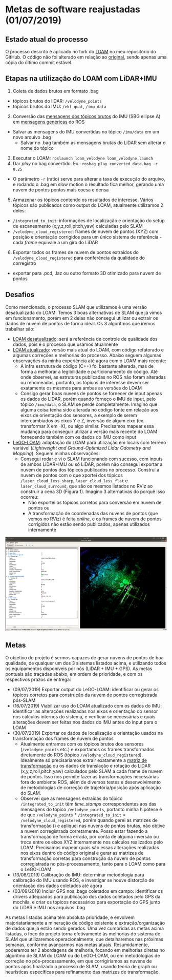 # Metas de software reajustadas (01/07/2019)

## Estado atual do processo

O processo descrito é aplicado no fork do [LOAM](https://github.com/tiagodc/loam_velodyne) no meu repositório do GitHub. O código não foi alterado em relação ao [original](https://github.com/laboshinl/loam_velodyne), sendo apenas uma cópia do último commit estável.

## Etapas na utilização do LOAM com LiDAR+IMU
1. Coleta de dados brutos em formato .bag
  - tópicos brutos do liDAR: `/velodyne_points`
  - tópicos brutos do IMU: `/ekf_quat`, `/imu_data`
2. Conversão das [mensagens dos tópicos brutos](https://wiki.ros.org/sbg_driver) do IMU (SBG ellipse A) em [mensagens genéricas](https://docs.ros.org/api/sensor_msgs/html/msg/Imu.html) do ROS
- Salvar as mensagens do IMU convertidas no tópico `/imu/data` em um novo arquivo .bag
  - Salvar no .bag também as mensagens brutas do LiDAR sem alterar o nome do tópico
3. Executar o LOAM: `roslaunch loam_velodyne loam_velodyne.launch`
4. Dar *play* no bag convertido. Ex.: `rosbag play converted_data.bag -r 0.25`
  - O parâmetro `-r` (ratio) serve para alterar a taxa de execução do arquivo, e rodando o .bag em slow motion o resultado fica melhor, gerando uma nuvem de pontos pontos mais coesa e densa
5. Armazenar os tópicos contendo os resultados de interesse. Vários tópicos são publicados como output do LOAM, atualmente utilizamos 2 deles:
  - `/integrated_to_init`: informações de localização e orientação do setup de escaneamento (x,y,z,roll,pitch,yaw) calculadas pelo SLAM
  - `/velodyne_cloud_registered`: frames de nuvem de pontos (XYZ) com posição e orientação corrigidos para um único sistema de referência - cada *frame* equivale a um giro do LiDAR
6. Exportar todos os frames de nuvem de pontos extraídos do `/velodyne_cloud_registered` para conferência da qualidade do corregistro
  - exportar para .pcd, .laz ou outro formato 3D otimizado para nuvem de pontos

## Desafios

Como mencionado, o processo SLAM que utilizamos é uma versão desatualizada do LOAM. Temos 3 boas alternativas de SLAM que já vimos em funcionamento, porém em 2 delas não consegui utilizar ou extrair os dados de nuvem de pontos de forma ideal. Os 3 algoritmos que iremos trabalhar são:
- [LOAM desatualizado](https://github.com/tiagodc/loam_velodyne): será a referência de controle de qualidade dos dados, pois é o processo que usamos atualmente
- [LOAM atualizado](https://github.com/laboshinl/loam_velodyne): versão mais atual do LOAM, com código refatorado e algumas correções e melhorias do processo. Abaixo seguem algumas observações da minha experiência até agora com o LOAM mais recente:
  - A infra estrutura de código (C++) foi bastante alterada, mas de forma a melhorar a legibilidade e particionamento do código. Até onde observei, as estruturas publicadas no ROS não foram alteradas ou renomeadas, portanto, os tópicos de interesse devem ser exatamente os mesmos para ambas as versões do LOAM
  - Consigo gerar boas nuvens de pontos se fornecer de input apenas os dados do LiDAR, porém quando forneço o IMU de input, pelo tópico `/imu/data`, o SLAM se perde completamente. Imagino que alguma coisa tenha sido alterada no código fonte em relação aos eixos de orientação dos sensores, a exemplo de serem intercambiados os eixos Y e Z, inversão de algum eixo (ex. transformar X em -X), ou algo similar. Precisamos mapear essa mudança para conseguir utilizar a versão mais recente do LOAM fornecendo também com os dados do IMU como input
- [LeGO-LOAM](https://github.com/RobustFieldAutonomyLab/LeGO-LOAM): adaptação do LOAM para utilização em locais com terreno variável (*Lightweight and Ground-Optimized Lidar Odometry and Mapping*). Seguem minhas observações:
  - Consegui rodar e vi o SLAM funcionando com sucesso, com inputs de ambos LiDAR+IMU ou só LiDAR, porém não consegui exportar a nuvem de pontos dos tópicos publicados no processo. Construí a nuvem de pontos com o que xportei dos tópicos `/laser_cloud_less_sharp`, `laser_cloud_less_flat` e `laser_cloud_surround`, que são os mesmos listados no RViz ao construir a cena 3D (Figura 1). Imagino 3 alternativas do porquê isso ocorreu:
    - Não exportei os tópicos corretos para conversão em nuvem de pontos ou
    - A transformação de coordenadas das nuvens de pontos (que vemos no RViz) é feita *online*, e os frames de nuvem de pontos corrigidos não estão sendo publicados, apenas utilizados internamente

![Figura 1: Tela do RViz durante processamento pelo LeGO-LOAM, com tópicos listados no paines à esquerda.](lego_loam_crop.png)

## Metas

O objetivo do projeto é sermos capazes de gerar nuvens de pontos de boa qualidade, de qualquer um dos 3 sistemas listados acima, e utilizando todos os equipamentos disponíveis por nós (LiDAR + IMU + GPS). As metas pontuais são traçadas abaixo, em ordem de prioridade, e com os respectivos prazos de entrega:

- (09/07/2019) Exportar output do LeGO-LOAM: identificar ou gerar os tópicos corretos para construção da nuvem de pontos corregistrada pós-SLAM
- (16/07/2019) Viabilizar uso do LOAM atualizado com os dados do IMU: identificar as alterações realizadas nos eixos e orientação do sensor nos cálculos internos do sistema, e verificar se necessárias e quais alterações devem ser feitas nos dados do IMU antes do input para o LOAM
- (30/07/2019) Exportar os dados de localização e orientação usados na transformação dos frames de nuvem de pontos
  - Atualmente entramos com os tópicos brutos dos sensores (`/velodyne_points` etc.) e exportamos os frames transformados diretamente do ROS (tópico `/velodyne_cloud_registered`). Idealmente só precisaríamos extrair exatamente a [matriz de transformação](https://en.wikipedia.org/wiki/Transformation_matrix) ou os dados de translação e rotação do LiDAR (x,y,z,roll,pitch,yaw) calculados pelo SLAM a cada frame de nuvem de pontos. Isso nos permite fazer as transformações necessárias fora do ambiente ROS, além de diversos testes e desenvolvimento de metodologias de correção de trajetória/posição após aplicação do SLAM.
  - Observei que as mensagens extraídas do tópico `/integrated_to_init` têm *time_stamps* correspondentes aos das mensagens do tópico `/velodyne_points`, portanto minha hipótese é de que `/velodyne_points` * `/integrated_to_init` = `/velodyne_cloud_registered`, porém quando gerei as matrizes de transformação () e apliquei nas nuvens de pontos brutas, não obtive a nuvem corregistrada corretamente. Posso estar fazendo a transformação de forma errada, por conta de alguma inversão ou troca entre os eixos XYZ internamente nos cálculos realizados pelo LOAM. Precisamos mapear quais são essas alterações realizadas nos eixos dentro do código original e gerar as matrizes de transformação corretas para construção da nuvem de pontos corregistrada no pós-processamento, tanto para o LOAM como para o LeGO-LOAM
- (13/08/2019) Calibração do IMU: determinar metodologia para calibração do IMU usando ROS, e investigar se houve distorção de orientação dos dados coletados até agora
- (03/09/2019) Incluir GPS nos .bags coletados em campo: identificar os drivers adequados para publicação dos dados coletados pelo GPS da mochila, e criar os tópicos necessários para exportação do GPS junto do LiDAR e IMU nos arquivos .bag

As metas listadas acima têm absoluta prioridade, e envolvem majoriatariamente a mineração de código existente e extração/organização de dados que já estão sendo gerados. Uma vez cumpridas as metas acima listadas, o foco do projeto torna efetivamente às melhorias do sistema de SLAM que utilizaremos operacionalmente, que detalharemos nas próximas semanas, conforme avançarmos nas metas atuais. Resumidamente, poderemos ter 2 abordagens de melhoria, focando em melhorias diretas no algoritmo de SLAM do LOAM ou do LeGO-LOAM, ou em metodologias de correção no pós-processamento, em que corrigiríamos as nuvens de pontos após finalizado o processo de SLAM, usando teoria de graph ou heurísticas específicas para refinamento das matrizes de transformação.
